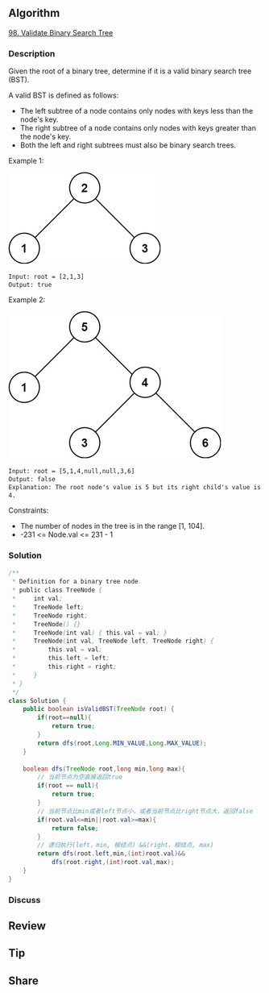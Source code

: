## Algorithm

[98. Validate Binary Search Tree](https://leetcode.com/problems/validate-binary-search-tree/)

### Description

Given the root of a binary tree, determine if it is a valid binary search tree (BST).

A valid BST is defined as follows:

- The left subtree of a node contains only nodes with keys less than the node's key.
- The right subtree of a node contains only nodes with keys greater than the node's key.
- Both the left and right subtrees must also be binary search trees.

Example 1:

![](assets/20240229-be3a8397.png)

```
Input: root = [2,1,3]
Output: true
```

Example 2:

![](assets/20240229-a1fec93c.png)

```
Input: root = [5,1,4,null,null,3,6]
Output: false
Explanation: The root node's value is 5 but its right child's value is 4.
```

Constraints:

- The number of nodes in the tree is in the range [1, 104].
- -231 <= Node.val <= 231 - 1

### Solution

```java
/**
 * Definition for a binary tree node.
 * public class TreeNode {
 *     int val;
 *     TreeNode left;
 *     TreeNode right;
 *     TreeNode() {}
 *     TreeNode(int val) { this.val = val; }
 *     TreeNode(int val, TreeNode left, TreeNode right) {
 *         this.val = val;
 *         this.left = left;
 *         this.right = right;
 *     }
 * }
 */
class Solution {
    public boolean isValidBST(TreeNode root) {
        if(root==null){
            return true;
        }
        return dfs(root,Long.MIN_VALUE,Long.MAX_VALUE);
    }

    boolean dfs(TreeNode root,long min,long max){
        // 当前节点为空直接返回true
        if(root == null){
            return true;
        }
        // 当前节点比min或者left节点小，或者当前节点比right节点大，返回false
        if(root.val<=min||root.val>=max){
            return false;
        }
        // 递归执行(left，min, 根结点) &&(right，根结点, max)
        return dfs(root.left,min,(int)root.val)&&
            dfs(root.right,(int)root.val,max);
    }
}
```

### Discuss

## Review


## Tip


## Share
